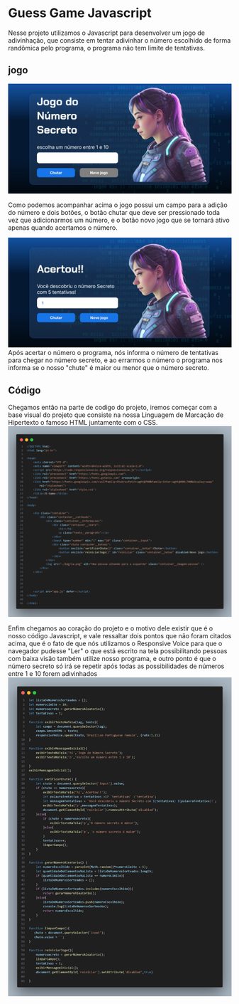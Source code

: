 
# Guess Game Javascript

Nesse projeto utilizamos o Javascript para desenvolver um jogo de adivinhação, que consiste em tentar adivinhar o número escolhido de forma randômica pelo programa, o programa não tem limite de tentativas.






## jogo
<img src="img/game_1.jpg" alt="imagem do jogo ">
<br>

Como podemos acompanhar acima o jogo possui um campo para a adição do número e dois botões, o botão chutar que deve ser pressionado toda vez que adicionarmos um número, e o botão novo jogo que se tornará ativo apenas quando acertamos o número.
<br>

<img src="img/game_2.jpg" alt="imagem do jogo ">
<br>
Após acertar o número o programa, nós informa o número de tentativas para chegar no número secreto, e ao errarmos o número o programa nos informa se o nosso "chute" é maior ou menor que o número secreto.




## Código
Chegamos então na parte de codigo do projeto, iremos começar com a base visual do projeto que consiste na nossa Linguagem de Marcação de Hipertexto o famoso HTML juntamente com o CSS.
<img src="img/code_2.png" alt="imagem do código HTML ">
<br>

Enfim chegamos ao coração do projeto e o motivo dele existir que é o nosso código Javascript, e vale ressaltar dois pontos que não foram citados acima, que é o fato de que nós utilizamos o Responsive Voice para que o navegador pudesse "Ler" o que está escrito na tela possibilitando pessoas com baixa visão também utilize nosso programa, e outro ponto é que o número secreto só irá se repetir após todas as possibilidades de números entre 1 e 10 forem adivinhados
<br>
<img src="img/code_1.png" alt="imagem do Código Javascript ">




